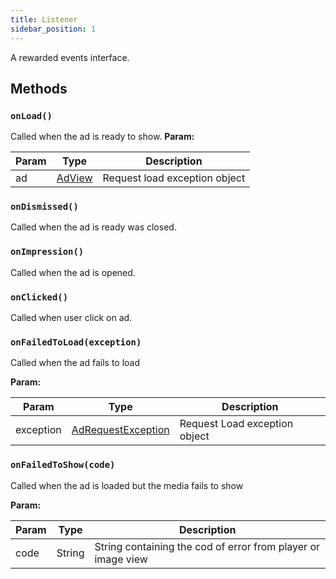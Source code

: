 ```yaml
---
title: Listener
sidebar_position: 1
---
```


A rewarded events interface.

## Methods

### `onLoad()`

Called when the ad is ready to show.
**Param:**

| Param | Type                | Description                   |
| ----- | ------------------- | ----------------------------- |
| ad    | [AdView](../banner) | Request load exception object |

### `onDismissed()`

Called when the ad is ready was closed.

### `onImpression()`

Called when the ad is opened.

### `onClicked()`

Called when user click on ad.

### `onFailedToLoad(exception)`

Called when the ad fails to load

**Param:**

| Param     | Type                                                     | Description                   |
| --------- | -------------------------------------------------------- | ----------------------------- |
| exception | [AdRequestException](../exceptions/ad_request_exception) | Request Load exception object |

### `onFailedToShow(code)`

Called when the ad is loaded but the media fails to show

**Param:**

| Param | Type   | Description                                                  |
| ----- | ------ | ------------------------------------------------------------ |
| code  | String | String containing the cod of error from player or image view |
